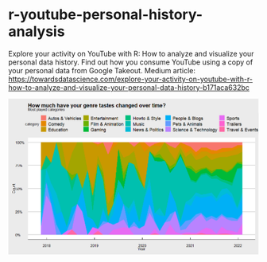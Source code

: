 # r-youtube-personal-history-analysis
Explore your activity on YouTube with R: How to analyze and visualize your personal data history. Find out how you consume YouTube using a copy of your personal data from Google Takeout. Medium article: https://towardsdatascience.com/explore-your-activity-on-youtube-with-r-how-to-analyze-and-visualize-your-personal-data-history-b171aca632bc

![alt text](https://github.com/zorian-f/r-youtube-personal-history-analysis/blob/master/changed_Plot.png)
